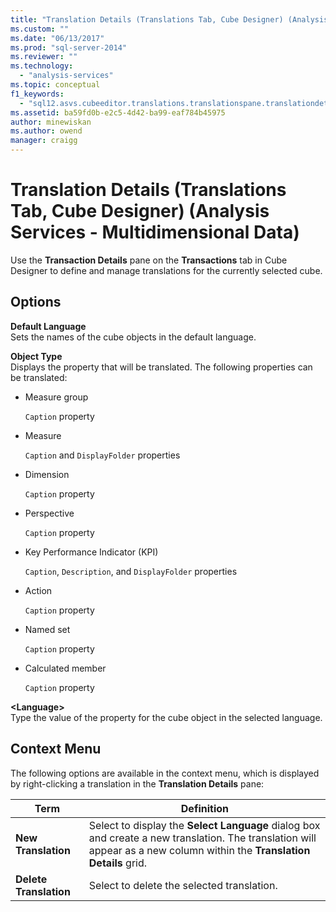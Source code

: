 ```yaml
---
title: "Translation Details (Translations Tab, Cube Designer) (Analysis Services - Multidimensional Data) | Microsoft Docs"
ms.custom: ""
ms.date: "06/13/2017"
ms.prod: "sql-server-2014"
ms.reviewer: ""
ms.technology: 
  - "analysis-services"
ms.topic: conceptual
f1_keywords: 
  - "sql12.asvs.cubeeditor.translations.translationspane.translationdetails.f1"
ms.assetid: ba59fd0b-e2c5-4d42-ba99-eaf784b45975
author: minewiskan
ms.author: owend
manager: craigg
---
```

# Translation Details (Translations Tab, Cube Designer) (Analysis Services - Multidimensional Data)
  Use the **Transaction Details** pane on the **Transactions** tab in Cube Designer to define and manage translations for the currently selected cube.  
  
## Options  
 **Default Language**  
 Sets the names of the cube objects in the default language.  
  
 **Object Type**  
 Displays the property that will be translated. The following properties can be translated:  
  
-   Measure group  
  
     `Caption` property  
  
-   Measure  
  
     `Caption` and `DisplayFolder` properties  
  
-   Dimension  
  
     `Caption` property  
  
-   Perspective  
  
     `Caption` property  
  
-   Key Performance Indicator (KPI)  
  
     `Caption`, `Description`, and `DisplayFolder` properties  
  
-   Action  
  
     `Caption` property  
  
-   Named set  
  
     `Caption` property  
  
-   Calculated member  
  
     `Caption` property  
  
 **\<Language>**  
 Type the value of the property for the cube object in the selected language.  
  
## Context Menu  
 The following options are available in the context menu, which is displayed by right-clicking a translation in the **Translation Details** pane:  
  
|Term|Definition|  
|----------|----------------|  
|**New Translation**|Select to display the **Select Language** dialog box and create a new translation. The translation will appear as a new column within the **Translation Details** grid.|  
|**Delete Translation**|Select to delete the selected translation.|  
  
  
